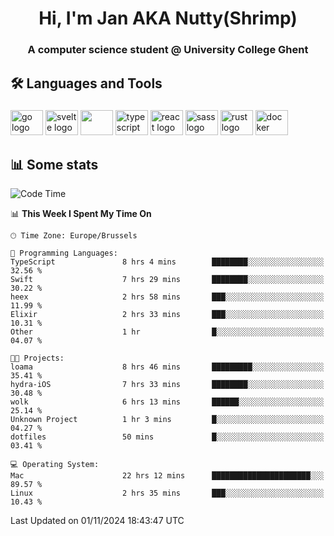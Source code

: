 <h1 align="center">Hi, I'm Jan AKA Nutty(Shrimp)</h1>
<h3 align="center">A computer science student @ University College Ghent</h3>

<h2 align="left">🛠️ Languages and Tools</h2>

###

<div align="left">
  <img src="https://cdn.jsdelivr.net/gh/devicons/devicon/icons/go/go-original.svg" height="40" width="52" alt="go logo"  />
  <img src="https://cdn.jsdelivr.net/gh/devicons/devicon@latest/icons/svelte/svelte-original.svg"  height="40" width="52" alt="svelte logo" />
  <img src="https://cdn.jsdelivr.net/gh/devicons/devicon@latest/icons/tailwindcss/tailwindcss-original.svg" height="40" width="52" />
  <img src="https://cdn.jsdelivr.net/gh/devicons/devicon/icons/typescript/typescript-original.svg" height="40" width="52" alt="typescript logo"  />
  <img src="https://cdn.jsdelivr.net/gh/devicons/devicon/icons/react/react-original.svg" height="40" width="52" alt="react logo"  />
  <img src="https://cdn.jsdelivr.net/gh/devicons/devicon/icons/sass/sass-original.svg" height="40" width="52" alt="sass logo"  />
  <img src="https://cdn.jsdelivr.net/gh/devicons/devicon@latest/icons/rust/rust-original.svg" height="40" width="52" alt="rust logo" />
  <img src="https://cdn.jsdelivr.net/gh/devicons/devicon/icons/docker/docker-original.svg" height="40" width="52" alt="docker logo"  />
</div>

<h2>📊 Some stats</h2>

<!--START_SECTION:waka-->
![Code Time](http://img.shields.io/badge/Code%20Time-5%2C205%20hrs%2012%20mins-blue)

📊 **This Week I Spent My Time On** 

```text
🕑︎ Time Zone: Europe/Brussels

💬 Programming Languages: 
TypeScript               8 hrs 4 mins        ████████░░░░░░░░░░░░░░░░░   32.56 % 
Swift                    7 hrs 29 mins       ████████░░░░░░░░░░░░░░░░░   30.22 % 
heex                     2 hrs 58 mins       ███░░░░░░░░░░░░░░░░░░░░░░   11.99 % 
Elixir                   2 hrs 33 mins       ███░░░░░░░░░░░░░░░░░░░░░░   10.31 % 
Other                    1 hr                █░░░░░░░░░░░░░░░░░░░░░░░░   04.07 % 

🐱‍💻 Projects: 
loama                    8 hrs 46 mins       █████████░░░░░░░░░░░░░░░░   35.41 % 
hydra-iOS                7 hrs 33 mins       ████████░░░░░░░░░░░░░░░░░   30.48 % 
wolk                     6 hrs 13 mins       ██████░░░░░░░░░░░░░░░░░░░   25.14 % 
Unknown Project          1 hr 3 mins         █░░░░░░░░░░░░░░░░░░░░░░░░   04.27 % 
dotfiles                 50 mins             █░░░░░░░░░░░░░░░░░░░░░░░░   03.41 % 

💻 Operating System: 
Mac                      22 hrs 12 mins      ██████████████████████░░░   89.57 % 
Linux                    2 hrs 35 mins       ███░░░░░░░░░░░░░░░░░░░░░░   10.43 % 
```


 Last Updated on 01/11/2024 18:43:47 UTC
<!--END_SECTION:waka-->

